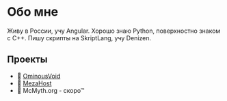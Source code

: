 # Обо мне
Живу в России, учу Angular.
Хорошо знаю Python, поверхностно знаком с С++.
Пишу скрипты на SkriptLang, учу Denizen.

## Проекты
- 🌆 [OminousVoid](https://ominousvoid.net)
- 🌠 [MezaHost](https://ds.meza.one)
- 🌅 McMyth.org - скоро™
